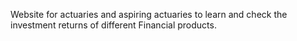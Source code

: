 Website for actuaries and aspiring actuaries to learn and check the investment returns of different Financial products.
